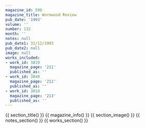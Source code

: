 ```yaml
---
magazine_id: 596
magazine_title: Wormwood Review
pub_date: '1993'
volume: ''
number: 132
month: ''
notes: null
pub_date1: 31/12/1993
pub_date2: null
image: null
works_included:
- work_id: 3819
  magazine_page: '211'
  published_as: ''
- work_id: 3849
  magazine_page: '212'
  published_as: ''
- work_id: 3014
  magazine_page: '213'
  published_as: ''
---
```


{{ section_title() }}
{{ magazine_info() }}
{{ section_image() }}
{{ notes_section() }}
{{ works_section() }}
